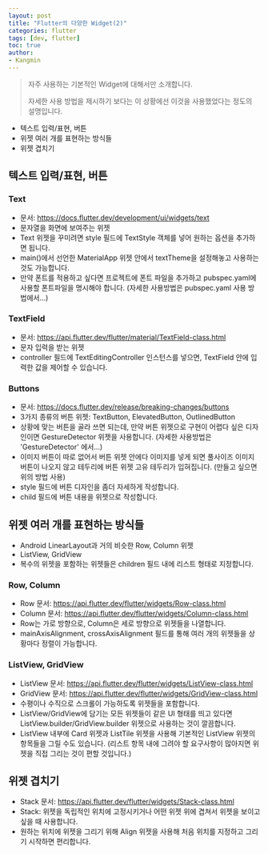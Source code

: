 ```yaml
---
layout: post
title: "Flutter의 다양한 Widget(2)"
categories: flutter
tags: [dev, flutter]
toc: true
author:
- Kangmin
---
```


> 자주 사용하는 기본적인 Widget에 대해서만 소개합니다.
> 
> 자세한 사용 방법을 제시하기 보다는 이 상황에선 이것을 사용했었다는 정도의 설명입니다.

- 텍스트 입력/표현, 버튼
- 위젯 여러 개를 표현하는 방식들
- 위젯 겹치기

## 텍스트 입력/표현, 버튼

### Text
- 문서: https://docs.flutter.dev/development/ui/widgets/text
- 문자열을 화면에 보여주는 위젯
- Text 위젯을 꾸미려면 style 필드에 TextStyle 객체를 넣어 원하는 옵션을 추가하면 됩니다.
- main()에서 선언한 MaterialApp 위젯 안에서 textTheme을 설정해놓고 사용하는 것도 가능합니다.
- 만약 폰트를 적용하고 싶다면 프로젝트에 폰트 파일을 추가하고 pubspec.yaml에 사용할 폰트파일을 명시해야 합니다. (자세한 사용방법은 pubspec.yaml 사용 방법에서...)

### TextField
- 문서: https://api.flutter.dev/flutter/material/TextField-class.html
- 문자 입력을 받는 위젯
- controller 필드에 TextEditingController 인스턴스를 넣으면, TextField 안에 입력한 값을 제어할 수 있습니다.

### Buttons
- 문서: https://docs.flutter.dev/release/breaking-changes/buttons
- 3가지 종류의 버튼 위젯: TextButton, ElevatedButton, OutlinedButton
- 상황에 맞는 버튼을 골라 쓰면 되는데, 만약 버튼 위젯으로 구현이 어렵다 싶은 디자인이면 GestureDetector 위젯을 사용합니다. (자세한 사용방법은 'GestureDetector' 에서...)
- 이미지 버튼이 따로 없어서 버튼 위젯 안에다 이미지를 넣게 되면 풀사이즈 이미지 버튼이 나오지 않고 테두리에 버튼 위젯 고유 테두리가 입혀집니다. (만들고 싶으면 위의 방법 사용)
- style 필드에 버튼 디자인을 좀더 자세하게 작성합니다.
- child 필드에 버튼 내용을 위젯으로 작성합니다.

## 위젯 여러 개를 표현하는 방식들
- Android LinearLayout과 거의 비슷한 Row, Column 위젯
- ListView, GridView
- 복수의 위젯을 포함하는 위젯들은 children 필드 내에 리스트 형태로 지정합니다.

### Row, Column
- Row 문서: https://api.flutter.dev/flutter/widgets/Row-class.html
- Column 문서: https://api.flutter.dev/flutter/widgets/Column-class.html
- Row는 가로 방향으로, Column은 세로 방향으로 위젯들을 나열합니다.
- mainAxisAlignment, crossAxisAlignment 필드를 통해 여러 개의 위젯들을 상황마다 정렬이 가능합니다.

### ListView, GridView
- ListView 문서: https://api.flutter.dev/flutter/widgets/ListView-class.html
- GridView 문서: https://api.flutter.dev/flutter/widgets/GridView-class.html
- 수평이나 수직으로 스크롤이 가능하도록 위젯들을 포함합니다.
- ListView/GridView에 담기는 모든 위젯들이 같은 UI 형태를 띄고 있다면 ListView.builder/GridView.builder 위젯으로 사용하는 것이 깔끔합니다.
- ListView 내부에 Card 위젯과 ListTile 위젯을 사용해 기본적인 ListView 위젯의 항목들을 그릴 수도 있습니다. (리스트 항목 내에 그려야 할 요구사항이 많아지면 위젯을 직접 그리는 것이 편할 것입니다.)

## 위젯 겹치기
- Stack 문서: https://api.flutter.dev/flutter/widgets/Stack-class.html
- Stack: 위젯을 독립적인 위치에 고정시키거나 어떤 위젯 위에 겹쳐서 위젯을 보이고 싶을 때 사용합니다.
- 원하는 위치에 위젯을 그리기 위해 Align 위젯을 사용해 처음 위치를 지정하고 그리기 시작하면 편리합니다.

